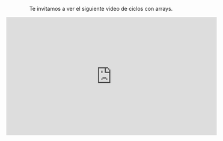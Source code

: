 <div style="text-align:center;"> </body> <p>Te invitamos a ver el siguiente video de ciclos con arrays.</p> <iframe width="560" height="315" align="middle" src="https://www.youtube.com/embed/Zet_kbkspZM?rel=0 " frameborder="0" allow="autoplay; encrypted-media" allowfullscreen></iframe> </div> <body>